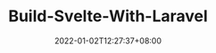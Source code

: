 ---
title: "Build-Svelte-With-Laravel"
date: 2022-01-02T12:27:37+08:00
draft: true # Set 'false' to publish
description: ""
categories:
- Articles
tags:
- Svelte
- Laravel
---